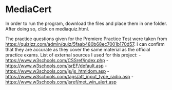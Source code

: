 # MediaCert

In order to run the program, download the files and place them in one folder. After doing so, click on mediaquiz.html.

The practice questions given for the Premiere Practice Test were taken from https://quizizz.com/admin/quiz/5faab480b68ec7001b170d57. 
I can confirm that they are accurate as they cover the same material as the official practice exams.
List of external sources I used for this project:
-https://www.w3schools.com/CSSref/index.php
-https://www.w3schools.com/jsrEF/default.asp
-https://www.w3schools.com/js/js_htmldom.asp
-https://www.w3schools.com/tags/att_input_type_radio.asp
-https://www.w3schools.com/jsref/met_win_alert.asp

